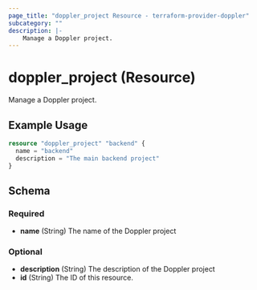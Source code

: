 ```yaml
---
page_title: "doppler_project Resource - terraform-provider-doppler"
subcategory: ""
description: |-
	Manage a Doppler project.
---
```


# doppler_project (Resource)

Manage a Doppler project.

## Example Usage

```terraform
resource "doppler_project" "backend" {
  name = "backend"
  description = "The main backend project"
}
```

<!-- schema generated by tfplugindocs -->
## Schema

### Required

- **name** (String) The name of the Doppler project

### Optional

- **description** (String) The description of the Doppler project
- **id** (String) The ID of this resource.
